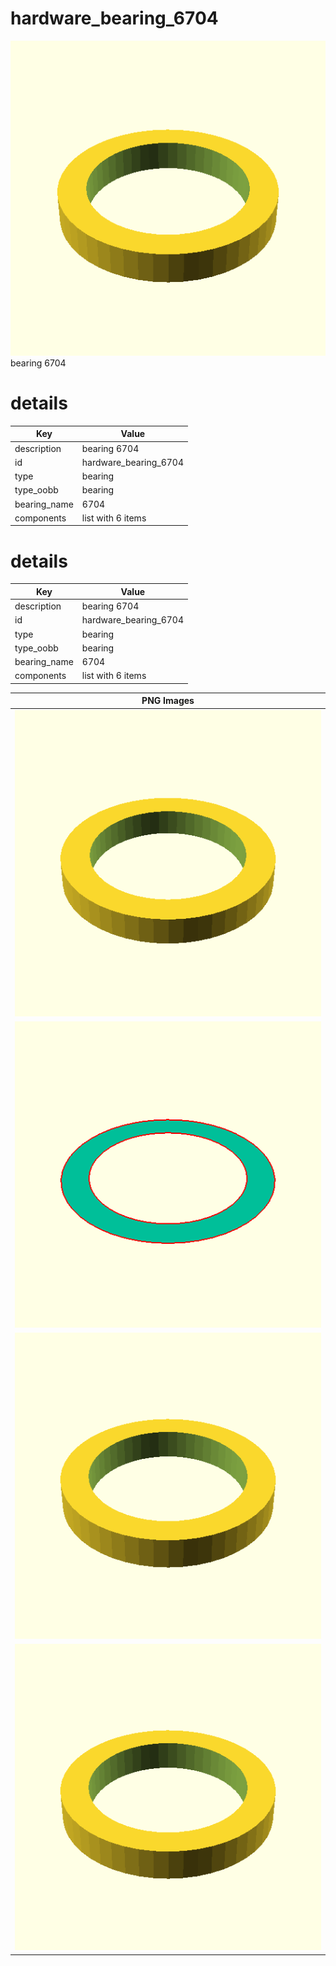 # hardware_bearing_6704  
![true.png](true.png)  
bearing 6704
# details
| Key          | Value                                                                                                                                                                                                                                                                                                                                                                                                                                                                                                                                                                                                                                                                                                              |
| ------------ | ------------------------------------------------------------------------------------------------------------------------------------------------------------------------------------------------------------------------------------------------------------------------------------------------------------------------------------------------------------------------------------------------------------------------------------------------------------------------------------------------------------------------------------------------------------------------------------------------------------------------------------------------------------------------------------------------------------------ |
| description  | bearing 6704                                                                                                                                                                                                                                                                                                                                                                                                                                                                                                                                                                                                                                                                                                       |
| id           | hardware_bearing_6704                                                                                                                                                                                                                                                                                                                                                                                                                                                                                                                                                                                                                                                                                              |
| type         | bearing                                                                                                                                                                                                                                                                                                                                                                                                                                                                                                                                                                                                                                                                                                            |
| type_oobb    | bearing                                                                                                                                                                                                                                                                                                                                                                                                                                                                                                                                                                                                                                                                                                            |
| bearing_name | 6704                                                                                                                                                                                                                                                                                                                                                                                                                                                                                                                                                                                                                                                                                                               |
| components   | list with 6 items                                                                                                                                                                                                                                                                                                                                                                                                                                                                                                                                                                                                                                                                                                  |

# details
| Key          | Value                                                                                                                                                                                                                                                                                                                                                                                                                                                                                                                                                                                                                                                                                                              |
| ------------ | ------------------------------------------------------------------------------------------------------------------------------------------------------------------------------------------------------------------------------------------------------------------------------------------------------------------------------------------------------------------------------------------------------------------------------------------------------------------------------------------------------------------------------------------------------------------------------------------------------------------------------------------------------------------------------------------------------------------ |
| description  | bearing 6704                                                                                                                                                                                                                                                                                                                                                                                                                                                                                                                                                                                                                                                                                                       |
| id           | hardware_bearing_6704                                                                                                                                                                                                                                                                                                                                                                                                                                                                                                                                                                                                                                                                                              |
| type         | bearing                                                                                                                                                                                                                                                                                                                                                                                                                                                                                                                                                                                                                                                                                                            |
| type_oobb    | bearing                                                                                                                                                                                                                                                                                                                                                                                                                                                                                                                                                                                                                                                                                                            |
| bearing_name | 6704                                                                                                                                                                                                                                                                                                                                                                                                                                                                                                                                                                                                                                                                                                               |
| components   | list with 6 items                                                                                                                                                                                                                                                                                                                                                                                                                                                                                                                                                                                                                                                                                                  |

| PNG Images |
| --- |
| ![3dpr.png](3dpr.png) |
| ![laser-flat.png](laser-flat.png) |
| ![laser.png](laser.png) |
| ![true.png](true.png) |

